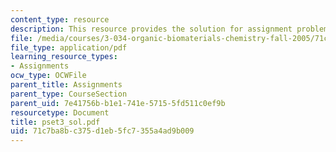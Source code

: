 ```yaml
---
content_type: resource
description: This resource provides the solution for assignment problem set 3.
file: /media/courses/3-034-organic-biomaterials-chemistry-fall-2005/71c7ba8bc375d1eb5fc7355a4ad9b009_pset3_sol.pdf
file_type: application/pdf
learning_resource_types:
- Assignments
ocw_type: OCWFile
parent_title: Assignments
parent_type: CourseSection
parent_uid: 7e41756b-b1e1-741e-5715-5fd511c0ef9b
resourcetype: Document
title: pset3_sol.pdf
uid: 71c7ba8b-c375-d1eb-5fc7-355a4ad9b009
---
```

